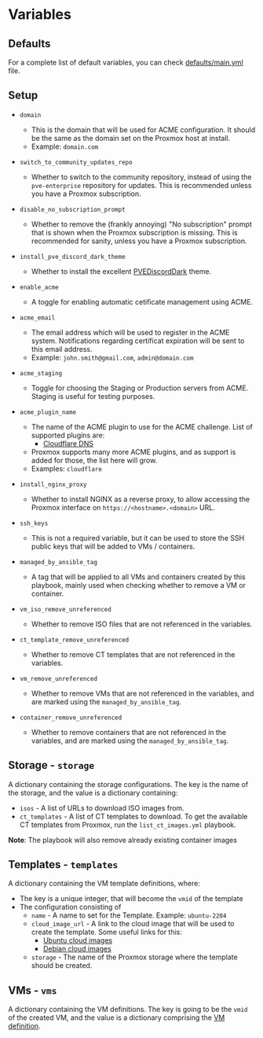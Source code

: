 # Variables

## Defaults

For a complete list of default variables, you can check [defaults/main.yml](../roles/proxmox/defaults/main.yml) file.

## Setup

- `domain` 
    - This is the domain that will be used for ACME configuration. It should be the same as the domain set on the Proxmox host at install.
    - Example: `domain.com`

- `switch_to_community_updates_repo`
    - Whether to switch to the community repository, instead of using the `pve-enterprise` repository for updates. This is recommended unless you have a Proxmox subscription.

- `disable_no_subscription_prompt`
    - Whether to remove the (frankly annoying) "No subscription" prompt that is shown when the Proxmox subscription is missing. This is recommended for sanity, unless you have a Proxmox subscription.

- `install_pve_discord_dark_theme`
    - Whether to install the excellent [PVEDiscordDark](https://github.com/Weilbyte/PVEDiscordDark) theme.

- `enable_acme`
    - A toggle for enabling automatic cetificate management using ACME.

- `acme_email`
    - The email address which will be used to register in the ACME system. Notifications regarding certificat expiration will be sent to this email address.
    - Example: `john.smith@gmail.com`, `admin@domain.com`

- `acme_staging`
    - Toggle for choosing the Staging or Production servers from ACME. Staging is useful for testing purposes.

- `acme_plugin_name`
    - The name of the ACME plugin to use for the ACME challenge. List of supported plugins are:
        - [Cloudflare DNS](./cloudflare_dns.md)
    - Proxmox supports many more ACME plugins, and as support is added for those, the list here will grow.
    - Examples: `cloudflare`

- `install_nginx_proxy`
    - Whether to install NGINX as a reverse proxy, to allow accessing the Proxmox interface on `https://<hostname>.<domain>` URL.

- `ssh_keys`
    - This is not a required variable, but it can be used to store the SSH public keys that will be added to VMs / containers.

- `managed_by_ansible_tag`
    - A tag that will be applied to all VMs and containers created by this playbook, mainly used when checking whether to remove a VM or container.

- `vm_iso_remove_unreferenced`
    - Whether to remove ISO files that are not referenced in the variables.

- `ct_template_remove_unreferenced`
    - Whether to remove CT templates that are not referenced in the variables.

- `vm_remove_unreferenced`
    - Whether to remove VMs that are not referenced in the variables, and are marked using the `managed_by_ansible_tag`.

- `container_remove_unreferenced`
    - Whether to remove containers that are not referenced in the variables, and are marked using the `managed_by_ansible_tag`.

## Storage - `storage`

A dictionary containing the storage configurations. The key is the name of the storage, and the value is a dictionary containing:
- `isos` - A list of URLs to download ISO images from.
- `ct_templates` - A list of CT templates to download. To get the available CT templates from Proxmox, run the `list_ct_images.yml` playbook.

**Note**: The playbook will also remove already existing container images

## Templates - `templates`

A dictionary containing the VM template definitions, where:
- The key is a unique integer, that will become the `vmid` of the template
- The configuration consisting of
    - `name` - A name to set for the Template. Example: `ubuntu-2204`
    - `cloud_image_url` - A link to the cloud image that will be used to create the template. Some useful links for this:
        - [Ubuntu cloud images](https://cloud-images.ubuntu.com/)
        - [Debian cloud images](https://cloud.debian.org/images/cloud/)
    - `storage` - The name of the Proxmox storage where the template should be created.

## VMs - `vms`

A dictionary containing the VM definitions.
The key is going to be the `vmid` of the created VM, and the value is a dictionary comprising the [VM definition](vm_variables.md).